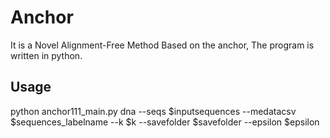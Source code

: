Anchor
===
It is a Novel Alignment-Free Method Based on the anchor, The program is written in python.

Usage
----
python anchor111_main.py dna --seqs $inputsequences --medatacsv $sequences_labelname --k $k --savefolder $savefolder --epsilon $epsilon
